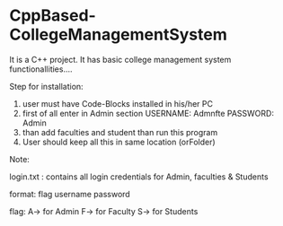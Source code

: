 # CppBased-CollegeManagementSystem
It is a C++ project. It has basic college management system functionallities....  

Step for installation: 
1) user must have Code-Blocks installed in his/her PC 
2) first of all enter in Admin section
    USERNAME:  Admnfte
    PASSWORD:  Admin  
3) than add faculties and student than run this program
4) User should  keep all this in same location (orFolder)


Note:

login.txt :
contains all login credentials for Admin, faculties & Students

format:
flag username password

flag:
A-> for Admin
F-> for Faculty
S-> for Students
